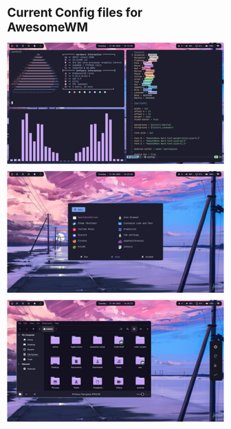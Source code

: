 # Current Config files for AwesomeWM

![alt text](/images/1.png?raw=true)

![a](/images/2.png?raw=true)

![lmao](/images/3.png?raw=true)

